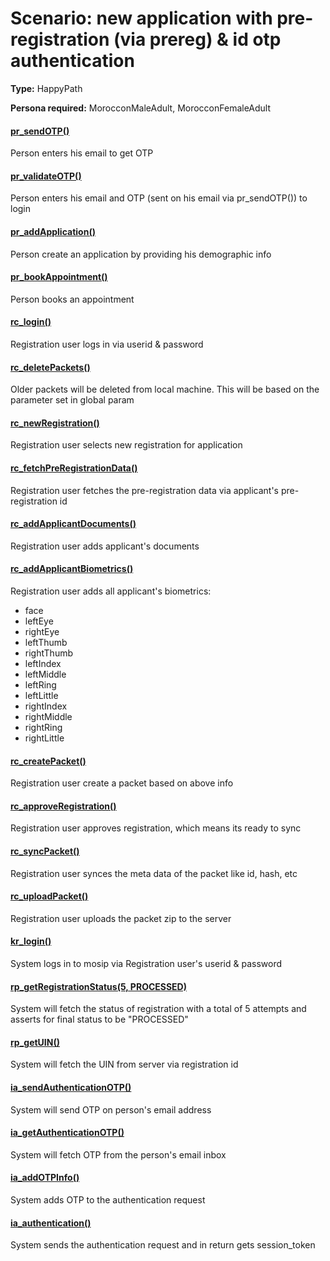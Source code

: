 # Scenario: new application with pre-registration (via prereg) & id otp authentication

**Type:** HappyPath

**Persona required:** MorocconMaleAdult, MorocconFemaleAdult

#### [pr_sendOTP()](../DSL.md#pr_sendotp)
Person enters his email to get OTP

#### [pr_validateOTP()](../DSL.md#pr_validateotp)
Person enters his email and OTP (sent on his email via pr_sendOTP()) to login

#### [pr_addApplication()](../DSL.md#pr_addapplication)
Person create an application by providing his demographic info

#### [pr_bookAppointment()](../DSL.md#pr_bookappointment)
Person books an appointment

#### [rc_login()](../DSL.md#rc_login)
Registration user logs in via userid & password

#### [rc_deletePackets()](../DSL.md#rc_deletepackets)
Older packets will be deleted from local machine. This will be based on the parameter set in global param

#### [rc_newRegistration()](../DSL.md#rc_newregistration)
Registration user selects new registration for application

#### [rc_fetchPreRegistrationData()](../DSL.md#rc_fetchpreregistrationdata)
Registration user fetches the pre-registration data via applicant's pre-registration id

#### [rc_addApplicantDocuments()](../DSL.md#rc_addapplicantdocuments)
Registration user adds applicant's documents

#### [rc_addApplicantBiometrics()](../DSL.md#rc_addapplicantbiometrics)
Registration user adds all applicant's biometrics:
* face
* leftEye
* rightEye
* leftThumb
* rightThumb
* leftIndex
* leftMiddle
* leftRing
* leftLittle
* rightIndex
* rightMiddle
* rightRing
* rightLittle

#### [rc_createPacket()](../DSL.md#rc_createpacket)
Registration user create a packet based on above info

#### [rc_approveRegistration()](../DSL.md#rc_approveregistration)
Registration user approves registration, which means its ready to sync

#### [rc_syncPacket()](../DSL.md#rc_syncpacket)
Registration user synces the meta data of the packet like id, hash, etc

#### [rc_uploadPacket()](../DSL.md#rc_uploadpacket)
Registration user uploads the packet zip to the server

#### [kr_login()](../DSL.md#kr_login)
System logs in to mosip via Registration user's userid & password

#### [rp_getRegistrationStatus(5, PROCESSED)](../DSL.md#rp_getregistrationstatus)
System will fetch the status of registration with a total of 5 attempts and asserts for final status to be "PROCESSED"

#### [rp_getUIN()](../DSL.md#rp_getuin)
System will fetch the UIN from server via registration id

#### [ia_sendAuthenticationOTP()](../DSL.md#ia_sendauthenticationotp)
System will send OTP on person's email address

#### [ia_getAuthenticationOTP()](../DSL.md#ia_getauthenticationotp)
System will fetch OTP from the person's email inbox

#### [ia_addOTPInfo()](../DSL.md#ia_addotpinfo)
System adds OTP to the authentication request

#### [ia_authentication()](../DSL.md#ia_authentication)
System sends the authentication request and in return gets session_token